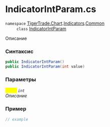 
# IndicatorIntParam.cs
`namespace` [TigerTrade.Chart](../../../../../TigerTrade.Chart.md).[Indicators](../../../../../TigerTrade.Chart/Indicators.md).[Common](../../../../../TigerTrade.Chart/Indicators/Common.md)  
&nbsp;&nbsp;&nbsp;&nbsp;&nbsp;&nbsp;&nbsp;&nbsp;&nbsp;`class` [IndicatorIntParam](../../IndicatorIntParam.cs.md)

Описание

### Синтаксис
```csharp
public IndicatorIntParam()
public IndicatorIntParam(int value)
```
### Параметры  
<mark style="color:yellow;">`value`</mark> *`int`*  
 *Описание*  
  


### Пример  
```csharp
// example
```
                    
                    